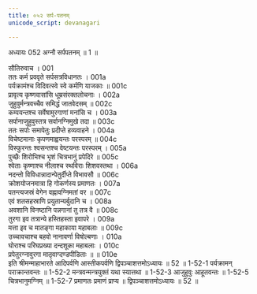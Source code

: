 ```yaml
---
title: ०५२ सर्प-पतनम्
unicode_script: devanagari

---
```



अध्यायः 052
अग्नौ सर्पपतनम् ॥ 1 ॥ 

सौतिरुवाच । 	001  
ततः कर्म प्रववृते सर्पसत्रविधानतः ।	001a  
पर्यक्रामंश्च विदिवत्स्वे स्वे कर्मणि याजकाः ॥	001c  
प्रावृत्य कृष्णवासांसि धूम्रसंरक्तलोचनाः ।	002a  
जुहुवुर्मन्त्रवच्चैव समिद्धं जातवेदसम् ॥	002c  
कम्पयन्तश्च सर्वेषामुरगाणां मनांसि च ।	003a  
सर्पानाजुहुवुस्तत्र सर्वानग्निमुखे तदा ॥	003c  
ततः सर्पाः समापेतुः प्रदीप्ते हव्यवाहने ।	004a  
विचेष्टमानाः कृपणमाह्वयन्तः परस्परम् ॥	004c  
विस्फुरन्तः श्वसन्तश्च वेष्टयन्तः परस्परम् ।	005a  
पुच्छैः शिरोभिश्च भृशं चित्रभानुं प्रपेदिरे ॥	005c  
श्वेताः कृष्णाश्च नीलाश्च स्थविराः शिशवस्तथा ।	006a  
नदन्तो विविधान्नादान्पेतुर्दीप्ते विभावसौ ॥	006c  
क्रोशयोजनमात्रा हि गोकर्णस्य प्रमाणतः ।	007a  
पतन्त्यजस्रं वेगेन वह्नावग्निमतां वर ॥	007c  
एवं शतसहस्राणि प्रयुतान्यर्बुदानि च ।	008a  
अवशानि विनष्टानि पन्नगानां तु तत्र वै ॥	008c  
तुरगा इव तत्रान्ये हस्तिहस्ता इवापरे ।	009a  
मत्ता इव च मातङ्गा महाकाया महाबलाः ॥	009c  
उच्चावचाश्च बहवो नानावर्णा विषोल्बणाः ।	010a  
घोराश्च परिघप्रख्या दन्दशूका महाबलाः । 	010c  
प्रपेतुरग्नावुरगा मातृवाग्दण्डपीडिताः ॥ ॥ 	010e  
इति श्रीमन्माहाभारते आदिपर्वणि आस्तीकपर्वणि द्विपञ्चाशत्तमोऽध्यायः ॥ 52 ॥ 
1-52-1 पर्यक्रामन् पराक्रान्तवन्तः ॥ 1-52-2 मन्त्रवन्मन्त्रयुक्तं यथा स्यात्तथा ॥ 1-52-3 आजुहुवुः आहूतवन्तः ॥ 1-52-5 चित्रभानुमग्निम् ॥ 1-52-7 प्रमाणतः प्रमाणं प्राप्य ॥ द्विपञ्चाशत्तमोऽध्यायः ॥ 52 ॥